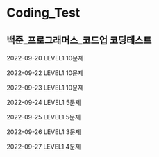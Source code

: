 # Coding_Test
## 백준_프로그래머스_코드업 코딩테스트

2022-09-20 LEVEL1 10문제 

2022-09-22 LEVEL1 10문제

2022-09-23 LEVEL1 10문제

2022-09-24 LEVEL1 5문제

2022-09-25 LEVEL1 5문제

2022-09-26 LEVEL1 3문제

2022-09-27 LEVEL1 4문제

